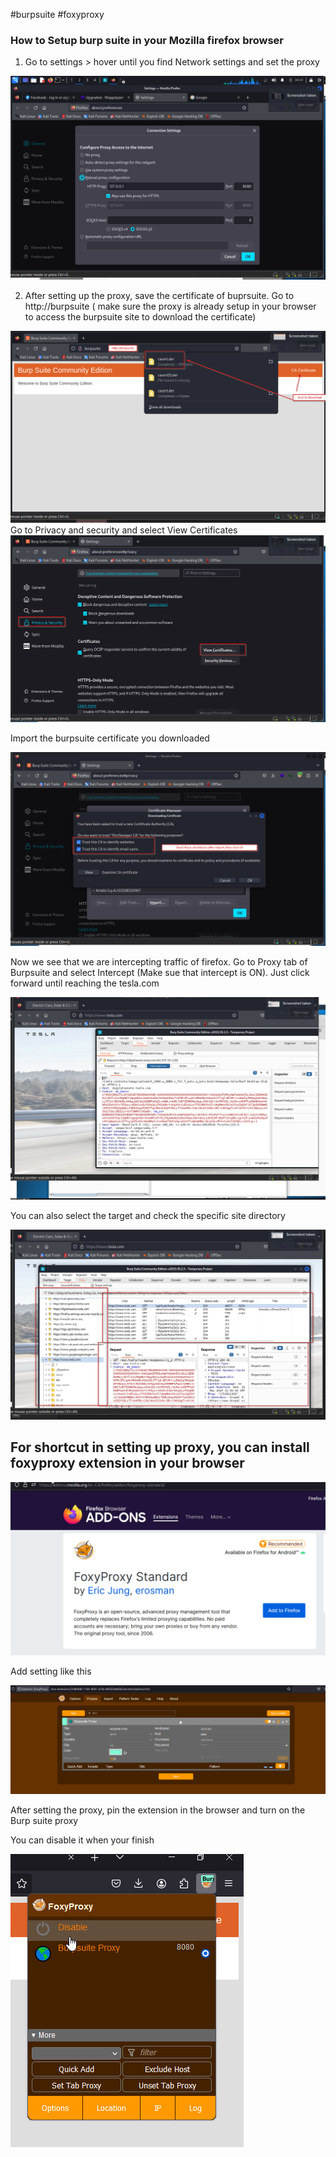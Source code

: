 #burpsuite
#foxyproxy
### How to Setup burp suite in your Mozilla firefox browser

1. Go to settings > hover until you find Network settings and set the proxy

![Alt](../Images/Burpsuite_proxy.png)

2. After setting up the proxy, save the certificate of buprsuite. Go to http://burpsuite ( make sure the proxy is already setup in your browser to access the burpsuite site to download the certificate)

![Alt](../Images/burpsuite_cert.png)
Go to Privacy and security and select View Certificates
![Alt](../Images/Mozilla_cert_burpsuite.png)

Import the burpsuite certificate you downloaded

![Alt](../Images/trust_cert_burpsuite.png)

Now we see that we are intercepting traffic of firefox. Go to Proxy tab of Burpsuite and select Intercept (Make sue that intercept is ON). Just click forward until reaching the tesla.com


![Alt](../Images/Intercept_on.png)

You can also select the target and check the specific site directory

![Alt](../Images/burp_target_examine.png)


## For shortcut in setting up proxy, you can install foxyproxy extension in your browser

![Alt](../Images/Download_foxyproxy.png)

Add setting like this

![Alt](../Images/foxy_proxy_setting.png)

After setting the proxy, pin the extension in the browser and turn on the Burp suite proxy

You can disable it when your finish

![Alt](../Images/turn_on_off_burpsuite_foxy.png)

